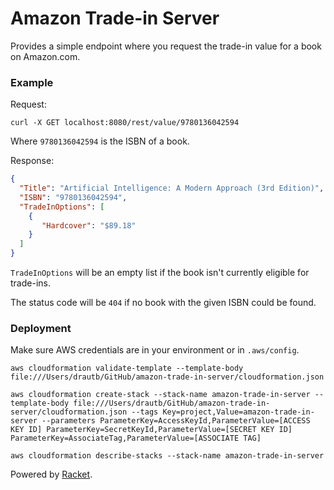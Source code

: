 Amazon Trade-in Server
======================

Provides a simple endpoint where you request the trade-in value for a book on Amazon.com.

### Example

Request:

```
curl -X GET localhost:8080/rest/value/9780136042594
```

Where `9780136042594` is the ISBN of a book.

Response:

```json
{
  "Title": "Artificial Intelligence: A Modern Approach (3rd Edition)",
  "ISBN": "9780136042594",
  "TradeInOptions": [
    {
       "Hardcover": "$89.18"
    }
  ]
}
```

`TradeInOptions` will be an empty list if the book isn't currently eligible for trade-ins.

The status code will be `404` if no book with the given ISBN could be found.

### Deployment

Make sure AWS credentials are in your environment or in `.aws/config`.

```
aws cloudformation validate-template --template-body file:///Users/drautb/GitHub/amazon-trade-in-server/cloudformation.json
```

```
aws cloudformation create-stack --stack-name amazon-trade-in-server --template-body file:///Users/drautb/GitHub/amazon-trade-in-server/cloudformation.json --tags Key=project,Value=amazon-trade-in-server --parameters ParameterKey=AccessKeyId,ParameterValue=[ACCESS KEY ID] ParameterKey=SecretKeyId,ParameterValue=[SECRET KEY ID] ParameterKey=AssociateTag,ParameterValue=[ASSOCIATE TAG]
```

```
aws cloudformation describe-stacks --stack-name amazon-trade-in-server
```

Powered by [Racket][1].

[1]: http://racket-lang.org/